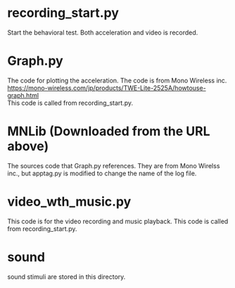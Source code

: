 # recording_start.py        
Start the behavioral test. Both acceleration and video is recorded.

# Graph.py                
The code for plotting the acceleration. The code is from Mono Wireless inc. 
<br>
https://mono-wireless.com/jp/products/TWE-Lite-2525A/howtouse-graph.html
<br>
This code is called from recording_start.py.

# MNLib (Downloaded from the URL above)               
The sources code that Graph.py references. They are from Mono Wirelss inc., but apptag.py is modified to change the name of the log file.

# video_wth_music.py
This code is for the video recording and music playback. This code is called from recording_start.py.

# sound                     
sound stimuli are stored in this directory. 

